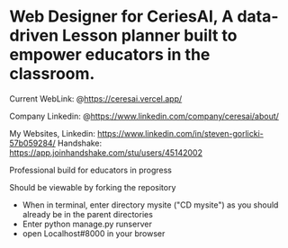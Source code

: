 # Web Designer for CeriesAI, A data-driven Lesson planner built to empower educators in the classroom. 

Current WebLink:  @https://ceresai.vercel.app/

Company Linkedin: @https://www.linkedin.com/company/ceresai/about/

My Websites, 
Linkedin: https://www.linkedin.com/in/steven-gorlicki-57b059284/
Handshake: https://app.joinhandshake.com/stu/users/45142002

Professional build for educators in progress

Should be viewable by forking the repository
* When in terminal, enter directory mysite ("CD mysite") as you should already be in the parent directories
* Enter python manage.py runserver
* open Localhost#8000 in your browser
  
